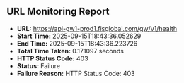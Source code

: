 ## URL Monitoring Report

- **URL:** https://api-gw1-prod1.fisglobal.com/gw/v1/health
- **Start Time:** 2025-09-15T18:43:36.052629
- **End Time:** 2025-09-15T18:43:36.223726
- **Total Time Taken:** 0.171097 seconds
- **HTTP Status Code:** 403
- **Status:** Failure
- **Failure Reason:** HTTP Status Code: 403
